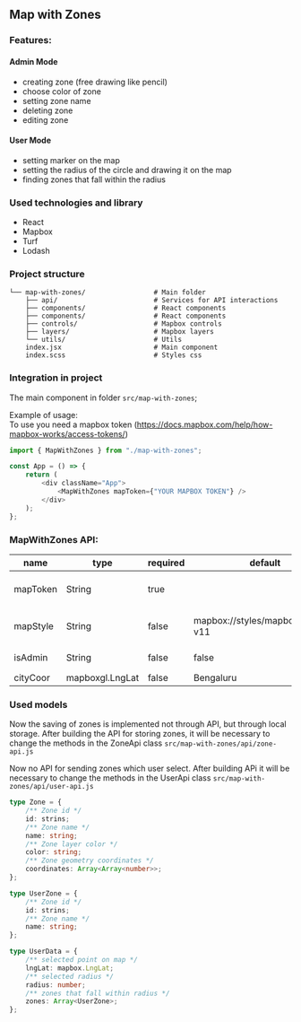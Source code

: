 ## Map with Zones

### Features:

#### Admin Mode

-   creating zone (free drawing like pencil)
-   choose color of zone
-   setting zone name
-   deleting zone
-   editing zone

#### User Mode

-   setting marker on the map
-   setting the radius of the circle and drawing it on the map
-   finding zones that fall within the radius

### Used technologies and library

-   React
-   Mapbox
-   Turf
-   Lodash

### Project structure

```
└── map-with-zones/                 # Main folder
    ├── api/                        # Services for API interactions
    ├── components/                 # React components
    ├── components/                 # React components
    ├── controls/                   # Mapbox controls
    ├── layers/                     # Mapbox layers
    └── utils/                      # Utils
    index.jsx                       # Main component
    index.scss                      # Styles css
```

### Integration in project

The main component in folder `src/map-with-zones`;

Example of usage: <br> 
To use you need a mapbox token (https://docs.mapbox.com/help/how-mapbox-works/access-tokens/)

```js
import { MapWithZones } from "./map-with-zones";

const App = () => {
    return (
        <div className="App">
            <MapWithZones mapToken={"YOUR MAPBOX TOKEN"} />
        </div>
    );
};
```

### MapWithZones API:

<table class="table table-bordered table-striped">
  <thead>
  <tr>
    <th style="width: 100px;">name</th>
    <th style="width: 50px;">type</th>
    <th style="width: 50px;">required</th>
    <th style="width: 100px;">default</th>
    <th>description</th>
  </tr>
  </thead>
  <tbody>
    <tr>
      <td>mapToken</td>
      <td>String</td>
      <td>true</td>
      <td></td>
      <td>Mapbox token (https://docs.mapbox.com/help/how-mapbox-works/access-tokens/)</td>
    </tr>
    <tr>
      <td>mapStyle</td>
      <td>String</td>
      <td>false</td>
      <td>mapbox://styles/mapbox/streets-v11</td>
      <td>Mapbox map style (https://docs.mapbox.com/vector-tiles/reference/) </td>
    </tr>
    <tr>
      <td>isAdmin</td>
      <td>String</td>
      <td>false</td>
      <td>false</td>
      <td>Selecting the use mode Admin or User</td>
    </tr>
    <tr>
      <td>cityCoor</td>
      <td>mapboxgl.LngLat</td>
      <td>false</td>
      <td>Bengaluru</td>
      <td>Сity coordinates</td>
    </tr>
  </tbody>
</table>

### Used models

Now the saving of zones is implemented not through API, but through local storage. After building the API for storing zones, it will be necessary to change the methods in the ZoneApi class `src/map-with-zones/api/zone-api.js`

Now no API for sending zones which user select. After building APi it will be necessary to change the methods in the UserApi class `src/map-with-zones/api/user-api.js`

```ts
type Zone = {
    /** Zone id */
    id: strins;
    /** Zone name */
    name: string;
    /** Zone layer color */
    color: string;
    /** Zone geometry coordinates */
    coordinates: Array<Array<number>>;
};

type UserZone = {
    /** Zone id */
    id: strins;
    /** Zone name */
    name: string;
};

type UserData = {
    /** selected point on map */
    lngLat: mapbox.LngLat;
    /** selected radius */
    radius: number;
    /** zones that fall within radius */
    zones: Array<UserZone>;
};
```

